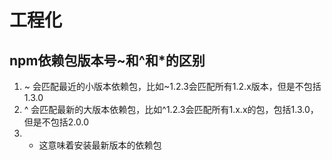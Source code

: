 # 工程化

## npm依赖包版本号~和^和*的区别

1. ~ 会匹配最近的小版本依赖包，比如~1.2.3会匹配所有1.2.x版本，但是不包括1.3.0
2. ^ 会匹配最新的大版本依赖包，比如^1.2.3会匹配所有1.x.x的包，包括1.3.0，但是不包括2.0.0
3. * 这意味着安装最新版本的依赖包